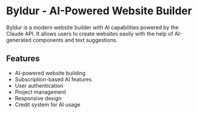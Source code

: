 # Byldur - AI-Powered Website Builder

Byldur is a modern website builder with AI capabilities powered by the Claude API. It allows users to create websites easily with the help of AI-generated components and text suggestions.

## Features

- AI-powered website building
- Subscription-based AI features
- User authentication
- Project management
- Responsive design
- Credit system for AI usage
